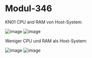 # Modul-346

KN01
CPU and RAM von Host-System:

![image](https://github.com/user-attachments/assets/6186662e-4e10-4f3e-9a1e-69552ad7ff9b)
![image](https://github.com/user-attachments/assets/aedc639b-c712-440c-8022-3049ecc5a550)



Weniger CPU und RAM als Host-System:

![image](https://github.com/user-attachments/assets/b35abd95-bde3-43b7-bb25-0948436bf7f8)
![image](https://github.com/user-attachments/assets/2a59f9cd-4edd-4a4d-855e-af3580f83aa9)





